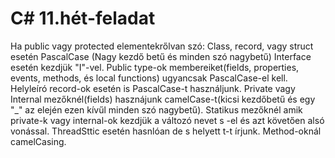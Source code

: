 # C# 11.hét-feladat
Ha public vagy protected elementekrőlvan szó:
Class, record, vagy struct esetén PascalCase (Nagy kezdő betű és minden szó nagybetű)
Interface esetén kezdjük "I"-vel.
Public type-ok membereiket(fields, properties, events, methods, és local functions) ugyancsak PascalCase-el kell.
Helyleíró record-ok esetén is PascalCase-t használjunk.
Private vagy Internal mezőknél(fields) hasznájunk camelCase-t(kicsi kezdőbetű és egy "_" az elején ezen kívűl minden szó nagybetű).
Statikus mezőknél amik private-k vagy internal-ok kezdjük a változó nevet s -el és azt követően alsó vonással. ThreadSttic esetén hasnlóan de s helyett t-t írjunk.
Method-oknál camelCasing.
